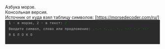 
Азбука морзе.<br>
Консольная версия.<br>
Источник от куда взял таблицу символов: [https://morsedecoder.com/ru/] 
![Иллюстрация к проекту](https://raw.githubusercontent.com/cka304huk-m/Public/master/azbuka_morze/photoAzbuka.png)
